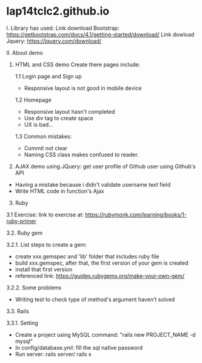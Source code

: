 # lap14tclc2.github.io
I. Library has used: 
Link download Bootstrap: https://getbootstrap.com/docs/4.1/getting-started/download/
Link dowload Jquery: https://jquery.com/download/

II. About demo

1. HTML and CSS demo
Create there pages include:

    1.1 Login page and Sign up 
    + Responsive layout is not good in mobile device


    1.2 Homepage
    + Responsive layout hasn't completed 
    + Use div tag to create space 
    + UX is bad...

    1.3 Common mistakes:
    + Commit not clear
    + Naming CSS class makes confused to reader.

2. AJAX demo using JQuery: get user profile of Github user using Github's API
+ Having a mistake because i didn't validate username text field
+ Write HTML code in function's Ajax


3. Ruby

3.1 Exercise: link to exercise at: https://rubymonk.com/learning/books/1-ruby-primer

3.2. Ruby gem

3.2.1. List steps to create a gem:

+ create xxx.gemspec and 'lib' folder that includes ruby file
+ build xxx.gemspec, after that, the  first version of your gem is created
+ install that first version
+ referenced link: https://guides.rubygems.org/make-your-own-gem/

3.2.2. Some problems

+ Writing test to check type of method's argument haven't solved

3.3. Rails

3.3.1. Setting
+ Create a project using MySQL command: "rails new PROJECT_NAME -d mysql"
+ In config/database.yml: fill the sql native password
+ Run server: rails server/ rails s



